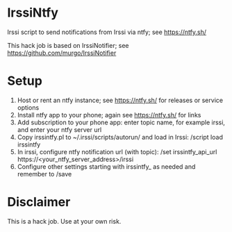 # IrssiNtfy
Irssi script to send notifications from Irssi via ntfy; see https://ntfy.sh/

This hack job is based on IrssiNotifier; see https://github.com/murgo/IrssiNotifier

# Setup
1. Host or rent an ntfy instance; see https://ntfy.sh/ for releases or service options
2. Install ntfy app to your phone; again see https://ntfy.sh/ for links
3. Add subscription to your phone app: enter topic name, for example irssi, and enter your ntfy server url
4. Copy irssintfy.pl to ~/.irssi/scripts/autorun/ and load in Irssi: /script load irssintfy
5. In irssi, configure ntfy notification url (with topic): /set irssintfy_api_url https://<your_ntfy_server_address>/irssi
6. Configure other settings starting with irssintfy_ as needed and remember to /save

# Disclaimer
This is a hack job. Use at your own risk.

